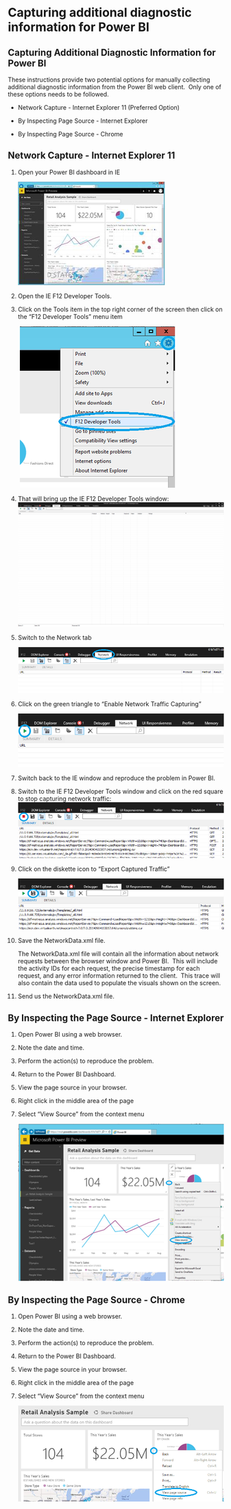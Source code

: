 ﻿<properties 
   pageTitle="Capturing additional diagnostic information for Power BI"
   description="Capturing additional diagnostic information for Power BI"
   services="powerbi" 
   documentationCenter="" 
   authors="jastru" 
   manager="mblythe" 
   editor=""
   tags=""/>
 
<tags
   ms.service="powerbi"
   ms.devlang="NA"
   ms.topic="article"
   ms.tgt_pltfrm="NA"
   ms.workload="powerbi"
   ms.date="10/15/2015"
   ms.author="jastru"/>

# Capturing additional diagnostic information for Power BI  

## Capturing Additional Diagnostic Information for Power BI  
These instructions provide two potential options for manually collecting additional diagnostic information from the Power BI web client.  Only one of these options needs to be followed.

-   Network Capture - Internet Explorer 11 (Preferred Option)  

-   By Inspecting Page Source - Internet Explorer  

-   By Inspecting Page Source - Chrome

## Network Capture - Internet Explorer 11  
1.  Open your Power BI dashboard in IE

     ![](media/powerbi-admin-capturing-additional-diagnostic-information-for-power-bi/clip_image002.jpg)

2.  Open the IE F12 Developer Tools.

3.  Click on the Tools item in the top right corner of the screen then click on the “F12 Developer Tools” menu item

     ![](media/powerbi-admin-capturing-additional-diagnostic-information-for-power-bi/clip_image003.png)

4.  That will bring up the IE F12 Developer Tools window: ![](media/powerbi-admin-capturing-additional-diagnostic-information-for-power-bi/clip_image005.png)

5.  Switch to the Network tab

    ![](media/powerbi-admin-capturing-additional-diagnostic-information-for-power-bi/clip_image007.png)

6.  Click on the green triangle to “Enable Network Traffic Capturing”

    ![](media/powerbi-admin-capturing-additional-diagnostic-information-for-power-bi/clip_image009.png)

7.  Switch back to the IE window and reproduce the problem in Power BI.

8.  Switch to the IE F12 Developer Tools window and click on the red square to stop capturing network traffic: ![](media/powerbi-admin-capturing-additional-diagnostic-information-for-power-bi/clip_image011.png)

9.  Click on the diskette icon to “Export Captured Traffic”

    ![](media/powerbi-admin-capturing-additional-diagnostic-information-for-power-bi/clip_image013.png)

10. Save the NetworkData.xml file.

    The NetworkData.xml file will contain all the information about network requests between the browser window and Power BI.  This will include the activity IDs for each request, the precise timestamp for each request, and any error information returned to the client.  This trace will also contain the data used to populate the visuals shown on the screen.

11. Send us the NetworkData.xml file.

## By Inspecting the Page Source - Internet Explorer  
1.  Open Power BI using a web browser.

2.  Note the date and time.

3.  Perform the action(s) to reproduce the problem.

4.  Return to the Power BI Dashboard.

5.  View the page source in your browser.

6.  Right click in the middle area of the page

7.  Select “View Source” from the context menu  

	![](media/powerbi-admin-capturing-additional-diagnostic-information-for-power-bi/clip_image015.png)

## By Inspecting the Page Source - Chrome  
1.  Open Power BI using a web browser.

2.  Note the date and time.

3.  Perform the action(s) to reproduce the problem.

4.  Return to the Power BI Dashboard.

5.  View the page source in your browser.

6.  Right click in the middle area of the page

7.  Select “View Source” from the context menu

    ![](media/powerbi-admin-capturing-additional-diagnostic-information-for-power-bi/clip_image017.png)  